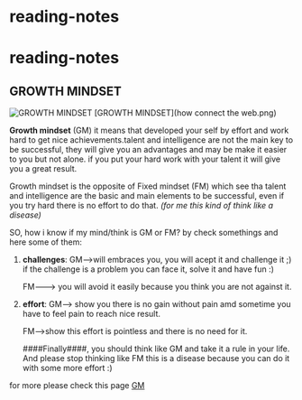 
# reading-notes
# reading-notes
## GROWTH MINDSET

![GROWTH MINDSET](https://thetalentinstitute.imgix.net/assets/img/blog/wouter-blog.png?auto=compress%2Cformat&crop=focalpoint&fit=crop&fp-x=0.5&fp-y=0.5&h=531.5625&q=80&w=945&s=222d9cc565e7ee7a3e343cf11038b026)
[GROWTH MINDSET](how connect the web.png)

**Growth mindset** (GM) it means that developed your self by effort and work hard to get nice achievements.talent and intelligence are not the main key to be successful, they will give you an advantages and may be make it easier to you but not alone. if you put your hard work with your talent it will give you a great result.

Growth mindset is the opposite of Fixed mindset (FM) which see tha talent and intelligence are the basic and main elements to be successful, even if you try hard there is no effort to do that. *(for me this kind of think like a disease)*

SO, how i know if my mind/think is GM or FM? by check somethings and here some of them:

1. **challenges**:  GM-->will embraces you, you will acept it and challenge it ;) if the challenge is a problem you can face it, solve it and have fun :)

    FM---> you will avoid it easily because you think you are not against it.

 2. **effort**: GM--> show you there is no gain without pain amd sometime you have to feel pain to reach nice result.

    FM-->show this effort is pointless and there is no need for it.


    ####Finally####, you should think like GM and take it a rule in your life. And please stop thinking like FM this is a disease because you can do it with some more effort :)

 for more please check this page
 [GM](https://www.mindsetworks.com/science/)
